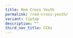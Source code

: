 ```yaml
---
title: Red Cross Youth
permalink: /red-cross-youth/
variant: tiptap
description: ""
third_nav_title: CCAs
---
```


